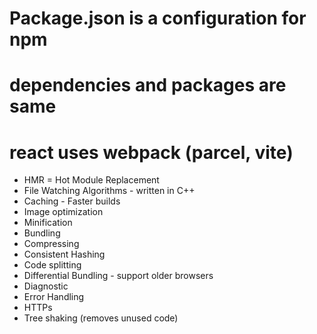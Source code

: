 # Package.json is a configuration for npm
# dependencies and packages are same
# react uses webpack (parcel, vite)
- HMR = Hot Module Replacement
- File Watching Algorithms - written in C++
- Caching - Faster builds
- Image optimization
- Minification
- Bundling
- Compressing
- Consistent Hashing
- Code splitting
- Differential Bundling - support older browsers
- Diagnostic
- Error Handling
- HTTPs
- Tree shaking (removes unused code)